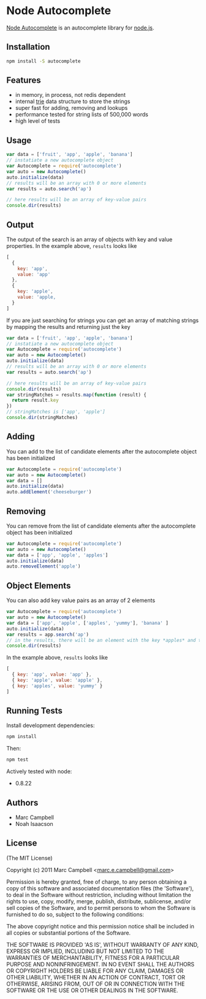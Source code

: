 # Node Autocomplete

 [Node Autocomplete](https://www.github.com/marccampbell/node-autocomplete) is an autocomplete library for [node.js](http://nodejs.org).

## Installation

```bash
npm install -S autocomplete
```

## Features

  - in memory, in process, not redis dependent
  - internal [trie](http://en.wikipedia.org/wiki/Trie) data structure to store the strings
  - super fast for adding, removing and lookups
  - performance tested for string lists of 500,000 words
  - high level of tests


## Usage

```javascript
var data = ['fruit', 'app', 'apple', 'banana']
// instatiate a new autocomplete object
var Autocomplete = require('autocomplete')
var auto = new Autocomplete()
auto.initialize(data)
// results will be an array with 0 or more elements
var results = auto.search('ap')

// here results will be an array of key-value pairs
console.dir(results)
```

## Output
The output of the search is an array of objects with key and value properties. In the example above, `results` looks like
```javascript
[
  {
    key: 'app',
    value: 'app'
  },
  {
    key: 'apple',
    value: 'apple,
  }
]
```

If you are just searching for strings you can get an array of matching strings by mapping the results and returning just the key
```javascript
var data = ['fruit', 'app', 'apple', 'banana']
// instatiate a new autocomplete object
var Autocomplete = require('autocomplete')
var auto = new Autocomplete()
auto.initialize(data)
// results will be an array with 0 or more elements
var results = auto.search('ap')

// here results will be an array of key-value pairs
console.dir(results)
var stringMatches = results.map(function (result) {
  return result.key
})
// stringMatches is ['app', 'apple']
console.dir(stringMatches)
```


## Adding
You can add to the list of candidate elements after the autocomplete object has been initialized
```javascript
var Autocomplete = require('autocomplete')
var auto = new Autocomplete()
var data = []
auto.initialize(data)
auto.addElement('cheeseburger')
```

## Removing
You can remove from the list of candidate elements after the autocomplete object has been initialized
```javascript
var Autocomplete = require('autocomplete')
var auto = new Autocomplete()
var data = ['app', 'apple', 'apples']
auto.initialize(data)
auto.removeElement('apple')
```

## Object Elements
You can also add key value pairs as an array of 2 elements

```javascript
var Autocomplete = require('autocomplete')
var auto = new Autocomplete()
var data = ['app', 'apple', ['apples', 'yummy'], 'banana' ]
auto.initialize(data)
var results = app.search('ap')
// in the results, there will be an element with the key *apples* and the value *yummy*
console.dir(results)
```

In the example above, `results` looks like

```javascript
[
  { key: 'app', value: 'app' },
  { key: 'apple', value: 'apple' },
  { key: 'apples', value: 'yummy' }
]
```
## Running Tests

Install development dependencies:

```bash
npm install
```

Then:

```bash
npm test
```

Actively tested with node:

  - 0.8.22

## Authors

  * Marc Campbell
  * Noah Isaacson

## License

(The MIT License)

Copyright (c) 2011 Marc Campbell &lt;marc.e.campbell@gmail.com&gt;

Permission is hereby granted, free of charge, to any person obtaining
a copy of this software and associated documentation files (the
'Software'), to deal in the Software without restriction, including
without limitation the rights to use, copy, modify, merge, publish,
distribute, sublicense, and/or sell copies of the Software, and to
permit persons to whom the Software is furnished to do so, subject to
the following conditions:

The above copyright notice and this permission notice shall be
included in all copies or substantial portions of the Software.

THE SOFTWARE IS PROVIDED 'AS IS', WITHOUT WARRANTY OF ANY KIND,
EXPRESS OR IMPLIED, INCLUDING BUT NOT LIMITED TO THE WARRANTIES OF
MERCHANTABILITY, FITNESS FOR A PARTICULAR PURPOSE AND NONINFRINGEMENT.
IN NO EVENT SHALL THE AUTHORS OR COPYRIGHT HOLDERS BE LIABLE FOR ANY
CLAIM, DAMAGES OR OTHER LIABILITY, WHETHER IN AN ACTION OF CONTRACT,
TORT OR OTHERWISE, ARISING FROM, OUT OF OR IN CONNECTION WITH THE
SOFTWARE OR THE USE OR OTHER DEALINGS IN THE SOFTWARE.
